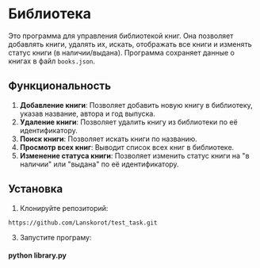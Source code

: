 # Библиотека

Это  программа для управления библиотекой книг. Она позволяет добавлять книги, удалять их, искать, отображать все книги и изменять статус книги (в наличии/выдана). Программа сохраняет данные о книгах в файл `books.json`.

## Функциональность

1. **Добавление книги**: Позволяет добавить новую книгу в библиотеку, указав название, автора и год выпуска.
2. **Удаление книги**: Позволяет удалить книгу из библиотеки по её идентификатору.
3. **Поиск книги**: Позволяет искать книги по названию.
4. **Просмотр всех книг**: Выводит список всех книг в библиотеке.
5. **Изменение статуса книги**: Позволяет изменить статус книги на "в наличии" или "выдана" по её идентификатору.

## Установка

1. Клонируйте репозиторий:
```
https://github.com/Lanskorot/test_task.git  
```
3. Запустите програму:
  #### python library.py
